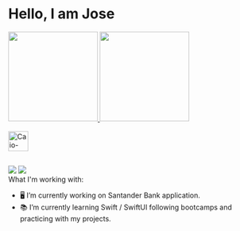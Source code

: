 # Hello, I am Jose
<div>
  <a href="https://github.com/josemma88">
  <img height="180em" src="https://github-readme-stats.vercel.app/api?username=josemma88&show_icons=true&theme=github_dark&include_all_commits=false&count_private=true"/>
  <img height="180em" src="https://github-readme-stats.vercel.app/api/top-langs/?username=josemma88&layout=compact&langs_count=16&theme=github_dark"/>
</div>
<div style="display: inline_block"><br>
  <img align="center" alt="Caio-Swift" height="40" width="40" src="https://cdn.jsdelivr.net/gh/devicons/devicon/icons/swift/swift-original.svg" />
</div>

##

<div> 
  <a href="https://instagram.com/josemalagon" target="_blank"><img src="https://img.shields.io/badge/-Instagram-%23E4405F?style=for-the-badge&logo=instagram&logoColor=white" target="_blank"></a>
  <a href="https://www.linkedin.com/in/jose-manuel-malagon" target="_blank"><img src="https://img.shields.io/badge/-LinkedIn-%230077B5?style=for-the-badge&logo=linkedin&logoColor=white" target="_blank"></a> 
  </div>
What I'm working with:
  
- 🖥 I’m currently working on Santander Bank application.
- 📚 I’m currently learning Swift / SwiftUI following bootcamps and practicing with my projects.
